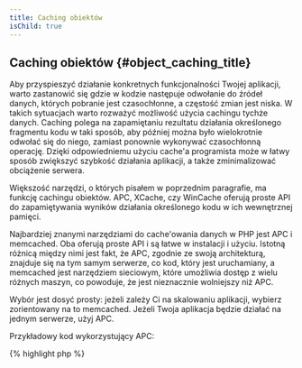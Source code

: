 ```yaml
---
title: Caching obiektów
isChild: true
---
```


## Caching obiektów {#object_caching_title}

Aby przyspieszyć działanie konkretnych funkcjonalności Twojej aplikacji, warto zastanowić się gdzie w kodzie następuje
odwołanie do źródeł danych, których pobranie jest czasochłonne, a częstość zmian jest niska. W takich sytuacjach warto
rozważyć możliwość użycia cachingu tychże danych. Caching polega na zapamiętaniu rezultatu działania określonego
fragmentu kodu w taki sposób, aby później można było wielokrotnie odwołać się do niego, zamiast ponownie wykonywać
czasochłonną operację. Dzięki odpowiedniemu użyciu cache'a programista może w łatwy sposób zwiększyć szybkość działania
aplikacji, a także zminimalizować obciążenie serwera.

Większość narzędzi, o których pisałem w poprzednim paragrafie, ma funkcję cachingu obiektów. APC, XCache, czy WinCache
oferują proste API do zapamiętywania wyników działania określonego kodu w ich wewnętrznej pamięci.

Najbardziej znanymi narzędziami do cache'owania danych w PHP jest APC i memcached. Oba oferują proste API i są łatwe w
instalacji i użyciu. Istotną różnicą między nimi jest fakt, że APC, zgodnie ze swoją architekturą, znajduje się na tym
samym serwerze, co kod, który jest uruchamiany, a memcached jest narzędziem sieciowym, które umożliwia dostęp z wielu
różnych maszyn, co powoduje, że jest nieznacznie wolniejszy niż APC.

Wybór jest dosyć prosty: jeżeli zależy Ci na skalowaniu aplikacji, wybierz zorientowany na to memcached. Jeżeli Twoja
aplikacja będzie działać na jednym serwerze, użyj APC.  

Przykładowy kod wykorzystujący APC:

{% highlight php %}
<?php
// sprawdź, czy istnieją dane zapisane jako 'expensive_data' w pamięci
$data = apc_fetch('expensive_data');
if (!$data)
{
    // danych nie ma w pamięci, wykonaj czasochłonną operację
    // i zapamiętaj wynik, aby można było użyć go później. 
    $data = get_expensive_data();
    apc_store('expensive_data', $data);
}

print_r($data);
{% endhighlight %}

Narzędzia do cachingu obiektów:

* [APC Functions](http://php.net/manual/pl/ref.apc.php)
* [Memcached](http://memcached.org/)
* [Redis](http://redis.io/)
* [XCache API](http://xcache.lighttpd.net/wiki/XcacheApi)
* [Funkcje WinCache](http://www.php.net/manual/pl/ref.wincache.php)
